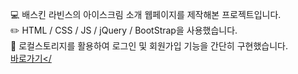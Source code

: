 :computer: 배스킨 라빈스의 아이스크림 소개 웹페이지를 제작해본 프로젝트입니다.<br>
:pencil2: HTML / CSS / JS / jQuery / BootStrap을 사용했습니다.<br>
:key: 로컬스토리지를 활용하여 로그인 및 회원가입 기능을 간단히 구현했습니다.<br>
<a href="https://ssongmi.github.io/BaskinRobbins_Web_Project/">바로가기</
